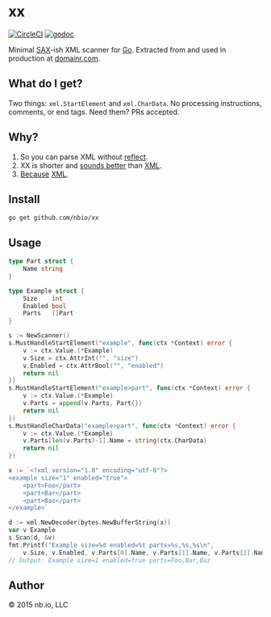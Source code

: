# xx

[![CircleCI](https://circleci.com/gh/nbio/xx.svg?style=svg)](https://circleci.com/gh/nbio/xx)
[![godoc](http://img.shields.io/badge/docs-GoDoc-blue.svg)](https://godoc.org/github.com/nbio/xx)

Minimal [SAX](https://en.wikipedia.org/wiki/Simple_API_for_XML)-ish XML scanner for [Go](https://golang./org). Extracted from and used in production at [domainr.com](https://domainr.com).

## What do I get?

Two things: `xml.StartElement` and `xml.CharData`. No processing instructions, comments, or end tags. Need them? PRs accepted.

## Why?

1. So you can parse XML without [reflect](https://godoc.org/reflect).
2. XX is shorter and [sounds better](http://thexx.info) than [XML](https://godoc.org/encoding/xml).
3. [Because](http://www.theatlantic.com/technology/archive/2013/11/english-has-a-new-preposition-because-internet/281601/) [XML](http://harmful.cat-v.org/software/xml/).


## Install

`go get github.com/nbio/xx`

## Usage

```go
type Part struct {
	Name string
}

type Example struct {
	Size    int
	Enabled bool
	Parts   []Part
}

s := NewScanner()
s.MustHandleStartElement("example", func(ctx *Context) error {
	v := ctx.Value.(*Example)
	v.Size = ctx.AttrInt("", "size")
	v.Enabled = ctx.AttrBool("", "enabled")
	return nil
})
s.MustHandleStartElement("example>part", func(ctx *Context) error {
	v := ctx.Value.(*Example)
	v.Parts = append(v.Parts, Part{})
	return nil
})
s.MustHandleCharData("example>part", func(ctx *Context) error {
	v := ctx.Value.(*Example)
	v.Parts[len(v.Parts)-1].Name = string(ctx.CharData)
	return nil
})

x := `<?xml version="1.0" encoding="utf-8"?>
<example size="1" enabled="true">
	<part>Foo</part>
	<part>Bar</part>
	<part>Baz</part>
</example>`

d := xml.NewDecoder(bytes.NewBufferString(x))
var v Example
s.Scan(d, &v)
fmt.Printf("Example size=%d enabled=%t parts=%s,%s,%s\n",
	v.Size, v.Enabled, v.Parts[0].Name, v.Parts[1].Name, v.Parts[2].Name)
// Output: Example size=1 enabled=true parts=Foo,Bar,Baz
```

## Author

© 2015 nb.io, LLC

